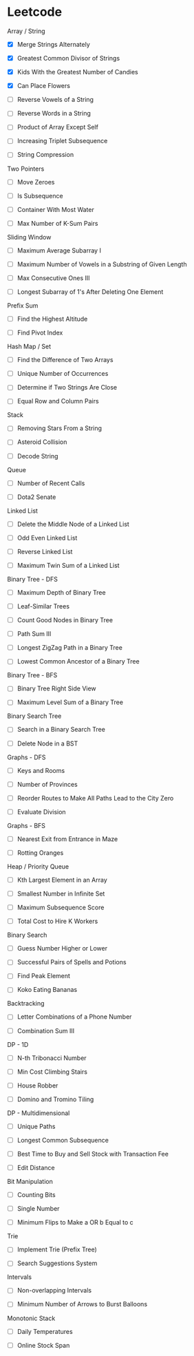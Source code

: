 # Leetcode

Array / String

- [x] Merge Strings Alternately

- [x] Greatest Common Divisor of Strings

- [x] Kids With the Greatest Number of Candies

- [x] Can Place Flowers

- [ ] Reverse Vowels of a String

- [ ] Reverse Words in a String

- [ ] Product of Array Except Self

- [ ] Increasing Triplet Subsequence

- [ ] String Compression

Two Pointers

- [ ] Move Zeroes

- [ ] Is Subsequence

- [ ] Container With Most Water

- [ ] Max Number of K-Sum Pairs

Sliding Window

- [ ] Maximum Average Subarray I

- [ ] Maximum Number of Vowels in a Substring of Given Length

- [ ] Max Consecutive Ones III

- [ ] Longest Subarray of 1's After Deleting One Element

Prefix Sum

- [ ] Find the Highest Altitude

- [ ] Find Pivot Index

Hash Map / Set

- [ ] Find the Difference of Two Arrays

- [ ] Unique Number of Occurrences

- [ ] Determine if Two Strings Are Close

- [ ] Equal Row and Column Pairs

Stack

- [ ] Removing Stars From a String

- [ ] Asteroid Collision

- [ ] Decode String

Queue

- [ ] Number of Recent Calls

- [ ] Dota2 Senate

Linked List

- [ ] Delete the Middle Node of a Linked List

- [ ] Odd Even Linked List

- [ ] Reverse Linked List

- [ ] Maximum Twin Sum of a Linked List

Binary Tree - DFS

- [ ] Maximum Depth of Binary Tree

- [ ] Leaf-Similar Trees

- [ ] Count Good Nodes in Binary Tree

- [ ] Path Sum III

- [ ] Longest ZigZag Path in a Binary Tree

- [ ] Lowest Common Ancestor of a Binary Tree

Binary Tree - BFS

- [ ] Binary Tree Right Side View

- [ ] Maximum Level Sum of a Binary Tree

Binary Search Tree

- [ ] Search in a Binary Search Tree

- [ ] Delete Node in a BST

Graphs - DFS

- [ ] Keys and Rooms

- [ ] Number of Provinces

- [ ] Reorder Routes to Make All Paths Lead to the City Zero

- [ ] Evaluate Division

Graphs - BFS

- [ ] Nearest Exit from Entrance in Maze

- [ ] Rotting Oranges

Heap / Priority Queue

- [ ] Kth Largest Element in an Array

- [ ] Smallest Number in Infinite Set

- [ ] Maximum Subsequence Score

- [ ] Total Cost to Hire K Workers

Binary Search

- [ ] Guess Number Higher or Lower

- [ ] Successful Pairs of Spells and Potions

- [ ] Find Peak Element

- [ ] Koko Eating Bananas

Backtracking

- [ ] Letter Combinations of a Phone Number

- [ ] Combination Sum III

DP - 1D

- [ ] N-th Tribonacci Number

- [ ] Min Cost Climbing Stairs

- [ ] House Robber

- [ ] Domino and Tromino Tiling

DP - Multidimensional

- [ ] Unique Paths

- [ ] Longest Common Subsequence

- [ ] Best Time to Buy and Sell Stock with Transaction Fee

- [ ] Edit Distance

Bit Manipulation

- [ ] Counting Bits

- [ ] Single Number

- [ ] Minimum Flips to Make a OR b Equal to c

Trie

- [ ] Implement Trie (Prefix Tree)

- [ ] Search Suggestions System

Intervals

- [ ] Non-overlapping Intervals

- [ ] Minimum Number of Arrows to Burst Balloons

Monotonic Stack

- [ ] Daily Temperatures

- [ ] Online Stock Span
